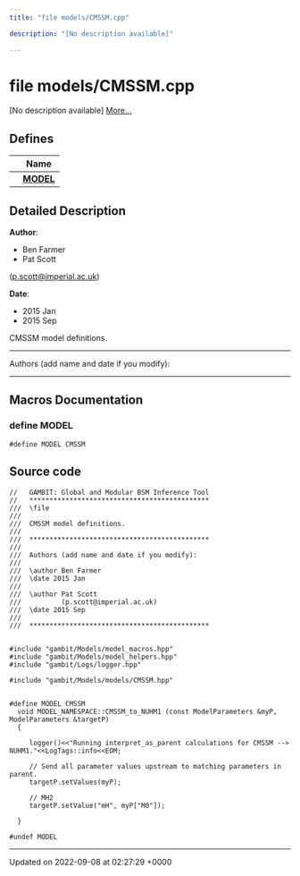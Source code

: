 ```yaml
---
title: "file models/CMSSM.cpp"

description: "[No description available]"

---
```


# file models/CMSSM.cpp

[No description available] [More...](#detailed-description)

## Defines

|                | Name           |
| -------------- | -------------- |
|  | **[MODEL](/documentation/code/files/cmssm_8cpp/#define-model)**  |

## Detailed Description


**Author**: 

  * Ben Farmer 
  * Pat Scott 

 ([p.scott@imperial.ac.uk](mailto:p.scott@imperial.ac.uk)) 


**Date**: 

  * 2015 Jan
  * 2015 Sep


CMSSM model definitions.



------------------

Authors (add name and date if you modify):



------------------




## Macros Documentation

### define MODEL

```
#define MODEL CMSSM
```


## Source code

```
//   GAMBIT: Global and Modular BSM Inference Tool
//   *********************************************
///  \file
///
///  CMSSM model definitions. 
///
///  *********************************************
///
///  Authors (add name and date if you modify):
///   
///  \author Ben Farmer 
///  \date 2015 Jan
///   
///  \author Pat Scott  
///          (p.scott@imperial.ac.uk)
///  \date 2015 Sep
///
///  *********************************************


#include "gambit/Models/model_macros.hpp"
#include "gambit/Models/model_helpers.hpp"
#include "gambit/Logs/logger.hpp"

#include "gambit/Models/models/CMSSM.hpp"


#define MODEL CMSSM 
  void MODEL_NAMESPACE::CMSSM_to_NUHM1 (const ModelParameters &myP, ModelParameters &targetP)
  {

     logger()<<"Running interpret_as_parent calculations for CMSSM --> NUHM1."<<LogTags::info<<EOM;
     
     // Send all parameter values upstream to matching parameters in parent.
     targetP.setValues(myP);

     // MH2
     targetP.setValue("mH", myP["M0"]);

  }

#undef MODEL
```


-------------------------------

Updated on 2022-09-08 at 02:27:29 +0000
